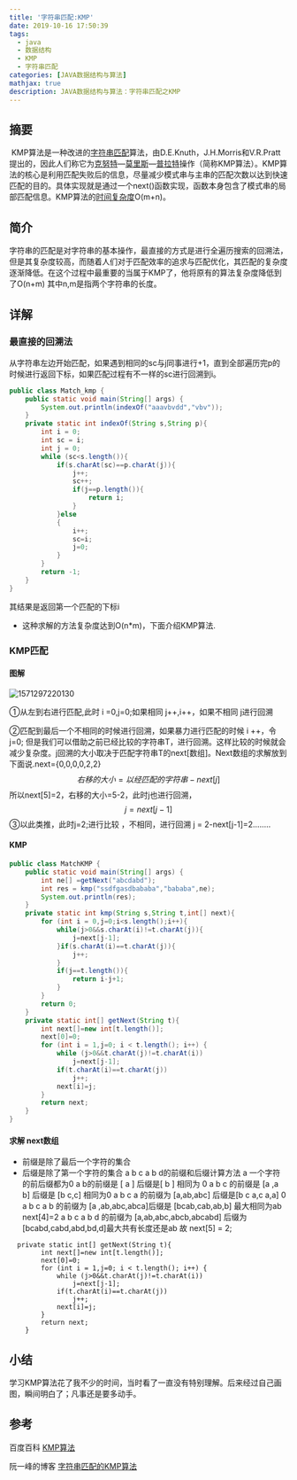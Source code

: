```yaml
---
title: '字符串匹配:KMP'
date: 2019-10-16 17:50:39
tags: 
  - java
  - 数据结构
  - KMP
  - 字符串匹配
categories: [JAVA数据结构与算法]
mathjax: true
description: JAVA数据结构与算法：字符串匹配之KMP
---
```




## 摘要

​	KMP算法是一种改进的[字符串匹配](https://baike.baidu.com/item/字符串匹配)算法，由D.E.Knuth，J.H.Morris和V.R.Pratt提出的，因此人们称它为[克努特](https://baike.baidu.com/item/克努特)—[莫里斯](https://baike.baidu.com/item/莫里斯)—[普拉特](https://baike.baidu.com/item/普拉特)操作（简称KMP算法）。KMP算法的核心是利用匹配失败后的信息，尽量减少模式串与主串的匹配次数以达到快速匹配的目的。具体实现就是通过一个next()函数实现，函数本身包含了模式串的局部匹配信息。KMP算法的[时间复杂度](https://baike.baidu.com/item/时间复杂度)O(m+n)。

## 简介

​	字符串的匹配是对字符串的基本操作，最直接的方式是进行全遍历搜索的回溯法，但是其复杂度较高，而随着人们对于匹配效率的追求与匹配优化，其匹配的复杂度逐渐降低。
​	在这个过程中最重要的当属于KMP了，他将原有的算法复杂度降低到了O(n+m) 其中n,m是指两个字符串的长度。

## 详解

### 最直接的回溯法

​	从字符串左边开始匹配，如果遇到相同的sc与j同事进行+1，直到全部遍历完p的时候进行返回下标，如果匹配过程有不一样的sc进行回溯到i。

```java
public class Match_kmp {
    public static void main(String[] args) {
        System.out.println(indexOf("aaavbvdd","vbv"));
    }
    private static int indexOf(String s,String p){
        int i = 0;
        int sc = i;
        int j = 0;
        while (sc<s.length()){
            if(s.charAt(sc)==p.charAt(j)){
                j++;
                sc++;
                if(j==p.length()){
                    return i;
                }
            }else
            {
                i++;
                sc=i;
                j=0;
            }
        }
        return -1;
    }
}
```

其结果是返回第一个匹配的下标i

- 这种求解的方法复杂度达到O(n*m)，下面介绍KMP算法.

### KMP匹配

#### 图解

 ![1571297220130](http://web.wvdon.com/arithmetic/1571297220130.png)

①从左到右进行匹配,此时 i =0,j=0;如果相同 j++,i++，如果不相同 j进行回溯

②匹配到最后一个不相同的时候进行回溯，如果暴力进行匹配的时候 i ++，令j=0;
但是我们可以借助之前已经比较的字符串T，进行回溯。这样比较的时候就会减少复杂度。j回溯的大小取决于匹配字符串T的next[数组]。Next数组的求解放到下面说.next={0,0,0,0,2,2}
$$
右移的大小=以经匹配的字符串-next[j]
$$
所以next[5]=2，右移的大小=5-2，此时j也进行回溯，
$$
j = next[j-1]
$$
③以此类推，此时j=2;进行比较 ，不相同，进行回溯 j = 2-next[j-1]=2........



#### KMP

```java
public class MatchKMP {
    public static void main(String[] args) {
        int ne[] =getNext("abcdabd");
        int res = kmp("ssdfgasdbababa","bababa",ne);
        System.out.println(res);
    }
    private static int kmp(String s,String t,int[] next){
        for (int i = 0,j=0;i<s.length();i++){
            while(j>0&&s.charAt(i)!=t.charAt(j)){
                j=next[j-1];
            }if(s.charAt(i)==t.charAt(j)){
                j++;
            }
            if(j==t.length()){
                return i-j+1;
            }
        }
        return 0;
    }
    private static int[] getNext(String t){
        int next[]=new int[t.length()];
        next[0]=0;
        for (int i = 1,j=0; i < t.length(); i++) {
            while (j>0&&t.charAt(j)!=t.charAt(i))
                j=next[j-1];
            if(t.charAt(i)==t.charAt(j))
                j++;
            next[i]=j;
        }
        return next;
    }
}

```

#### 求解 next数组

- 前缀是除了最后一个字符的集合
- 后缀是除了第一个字符的集合
  a b c a b d的前缀和后缀计算方法
  a 一个字符的前后缀都为0
  a b的前缀是 [ a ]  后缀是[ b ] 相同为 0
  a b c 的前缀是 [a ,a b] 后缀是 [b c,c] 相同为0
  a b c a 的前缀为 [a,ab,abc] 后缀是[b c a,c a,a] 0
  a b c a b 的前缀为 [a ,ab,abc,abca]后缀是 [bcab,cab,ab,b] 最大相同为ab  next[4]=2
  a b c a b d 的前缀为 [a,ab,abc,abcb,abcabd]
  后缀为 [bcabd,cabd,abd,bd,d]最大共有长度还是ab 故 next[5] = 2;

```jav
  private static int[] getNext(String t){
        int next[]=new int[t.length()];
        next[0]=0;
        for (int i = 1,j=0; i < t.length(); i++) {
            while (j>0&&t.charAt(j)!=t.charAt(i))
                j=next[j-1];
            if(t.charAt(i)==t.charAt(j))
                j++;
            next[i]=j;
        }
        return next;
    }
```



## 小结

学习KMP算法花了我不少的时间，当时看了一直没有特别理解。后来经过自己画图，瞬间明白了；凡事还是要多动手。

## 参考

百度百科 [KMP算法]([https://baike.baidu.com/item/KMP%E7%AE%97%E6%B3%95/10951804](https://baike.baidu.com/item/KMP算法/10951804))

阮一峰的博客 [字符串匹配的KMP算法](http://www.ruanyifeng.com/blog/2013/05/Knuth–Morris–Pratt_algorithm.html)